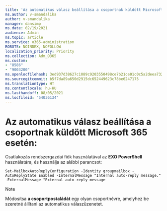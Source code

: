 ```yaml
---
title: 'Az automatikus válasz beállítása a csoportnak küldött Microsoft 365 esetén:'
ms.author: v-smandalika
author: v-smandalika
manager: dansimp
ms.date: 02/19/2021
audience: Admin
ms.topic: article
ms.service: o365-administration
ROBOTS: NOINDEX, NOFOLLOW
localization_priority: Priority
ms.collection: Adm_O365
ms.custom:
- "8586"
- "9003200"
ms.openlocfilehash: 3ed937d38627c1089c9203550498ce7b21ce01c0c5a2deea7326f8057f5338d8
ms.sourcegitcommit: b5f7da89a650d2915dc652449623c78be6247175
ms.translationtype: HT
ms.contentlocale: hu-HU
ms.lasthandoff: 08/05/2021
ms.locfileid: "54036134"
---
```

# <a name="to-configure-auto-reply-for-all-emails-sent-to-microsoft-365-group"></a>Az automatikus válasz beállítása a csoportnak küldött Microsoft 365 esetén:

Csatlakozás rendszergazdai fiók használatával az **EXO PowerShell** használatára, és használja az alábbi parancsot:

`Set-MailboxAutoReplyConfiguration -Identity groupmailbox -AutoReplyState Enabled -InternalMessage "Internal auto-reply message." -ExternalMessage "External auto-reply message`

> [!NOTE]
> Módosítsa **a csoportpostaládát** egy olyan csoportnévre, amelyhez be szeretné állítani az automatikus válaszüzenetet.

